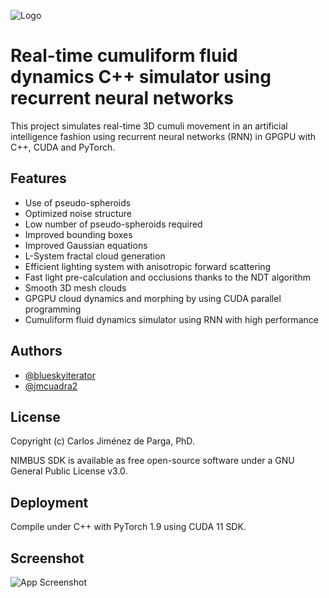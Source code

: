 ![Logo](http://www.isometrica.net/thesis/images/logo.png) 

# Real-time cumuliform fluid dynamics C++ simulator using recurrent neural networks 

This project simulates real-time 3D cumuli movement in an artificial intelligence fashion using recurrent neural networks (RNN) in GPGPU with C++, CUDA and PyTorch.

## Features

- Use of pseudo-spheroids
- Optimized noise structure
- Low number of pseudo-spheroids required
- Improved bounding boxes
- Improved Gaussian equations
- L-System fractal cloud generation
- Efficient lighting system with anisotropic forward scattering
- Fast light pre-calculation and occlusions thanks to the NDT algorithm
- Smooth 3D mesh clouds
- GPGPU cloud dynamics and morphing by using CUDA parallel programming
- Cumuliform fluid dynamics simulator using RNN with high performance 


## Authors

- [@blueskyiterator](https://www.github.com/blueskyiterator)
- [@jmcuadra2](https://github.com/jmcuadra2) 

## License

Copyright (c) Carlos Jiménez de Parga, PhD.

NIMBUS SDK is available as free open-source software under a GNU General Public License v3.0.

## Deployment

Compile under C++ with PyTorch 1.9 using CUDA 11 SDK.

## Screenshot

![App Screenshot](http://www.isometrica.net/thesis/images/image1.jpg)


